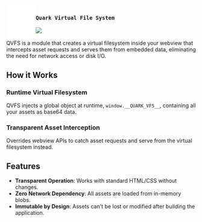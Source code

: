 <img src="../../assets/branding/quark_white.svg" width="78px" align="left">

### `Quark Virtual File System`

<a href="https://developer.mozilla.org/en-US/docs/Web/JavaScript" target="_blank"><img src="https://img.shields.io/badge/made%20in-pure%20javascript-F7DF1E?style=for-the-badge&logoColor=white"/></a>

QVFS is a module that creates a virtual filesystem inside your webview that intercepts asset requests and serves them from embedded data, eliminating the need for network access or disk I/O.

## How it Works

### Runtime Virtual Filesystem
QVFS injects a global object at runtime, `window.__QUARK_VFS__`, containing all your assets as base64 data.

### Transparent Asset Interception
<!-- (fetch, createElement, XMLHttpRequest) -->
Overrides webview APIs to catch asset requests and serve from the virtual filesystem instead.

## Features

- **Transparent Operation**: Works with standard HTML/CSS without changes.
- **Zero Network Dependency**: All assets are loaded from in-memory blobs.
- **Immutable by Design**: Assets can't be lost or modified after building the application.
